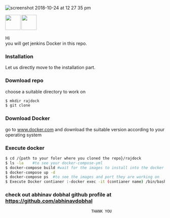 ![screenshot 2018-10-24 at 12 27 35 pm](https://user-images.githubusercontent.com/40059374/47412063-3c2e6e00-d788-11e8-9d2e-b891c7e72320.png)

<img src="https://user-images.githubusercontent.com/40059374/47410456-83fec680-d783-11e8-87ae-115bbe48e3b9.jpeg" width="48" align="left">
<img src="(https://user-images.githubusercontent.com/40059374/48273460-00bdc000-e467-11e8-9a58-fe1f810d5621.png" width="48" align="left">
<br/><br/><br/>
<p align="left">
 Hi<br/>
 you will get jenkins Docker in this repo.</p>




### Installation

Let us directly move to the installation part.
### Download repo

choose a suitable directory to work on
```sh
$ mkdir rajdock
$ git clone
```
### Download Docker
go to www.docker.com and download the suitable version according to your operating system

### Execute docker
``` sh
$ cd /{path to your foler where you cloned the repo}/rajdock
$ ls -la    #to see your docker-compose-yml
$ docker-compose build #wait for the images to install into the docker
$ docker-compose up -d
$ docker-compose ps  #to see the images and port they are working on
$ Execute Docker contianer :-docker exec -it (contianer name) /bin/bash  #to excute the docker
```
### check out abhinav dobhal github profile at https://github.com/abhinavdobhal
                                          THANK YOU
